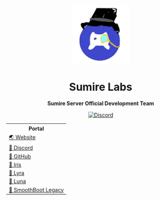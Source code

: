 <div align="center">

  <img src="https://raw.githubusercontent.com/Sumire-Labs/.github/main/sumire_server_icon.png" alt="Sumire Labs Logo" width="150">

  # Sumire Labs

  **Sumire Server Official Development Team**

  [![Discord](https://img.shields.io/discord/1291146509882101780?color=5865F2&label=Discord&logo=discord&logoColor=white)](https://discord.gg/H8eh2hR79e)

<table align="center">
    <tr>
        <th>Portal</th>
    </tr>
    <tr>
        <td><a href="">🌏 Website</a></td>
    </tr> 
    <tr>
        <td><a href="https://discord.gg/H8eh2hR79e">💭 Discord</a></td>
    </tr>
    <tr>
        <td><a href="https://github.com/Sumire-Labs">📄 GitHub</a></td>
    </tr>
    <tr>
        <td><a href="https://github.com/Sumire-Labs/Iris">📄 Iris </a></td>
    </tr>
    <tr>
        <td><a href="https://github.com/Sumire-Labs/Lyra">📄 Lyra</a></td>
    </tr>
    <tr>
        <td><a href="https://github.com/Sumire-Labs/Luna">📄 Luna</a></td>
    </tr>
    <tr>
        <td><a href="https://github.com/Sumire-Labs/SmoothBoot-Legacy">📄 SmoothBoot Legacy</a></td>
    </tr>
</table>
